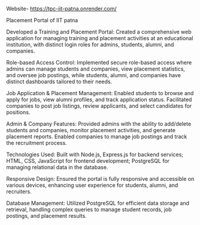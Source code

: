 
Website- https://tpc-iit-patna.onrender.com/

Placement Portal of IIT patna

Developed a Training and Placement Portal: Created a comprehensive web application for managing training and placement activities at an educational institution, with distinct login roles for admins, students, alumni, and companies.

Role-based Access Control: Implemented secure role-based access where admins can manage students and companies, view placement statistics, and oversee job postings, while students, alumni, and companies have distinct dashboards tailored to their needs.

Job Application & Placement Management: Enabled students to browse and apply for jobs, view alumni profiles, and track application status. Facilitated companies to post job listings, review applicants, and select candidates for positions.

Admin & Company Features: Provided admins with the ability to add/delete students and companies, monitor placement activities, and generate placement reports. Enabled companies to manage job postings and track the recruitment process.

Technologies Used: Built with Node.js, Express.js for backend services; HTML, CSS, JavaScript for frontend development; PostgreSQL for managing relational data in the database.

Responsive Design: Ensured the portal is fully responsive and accessible on various devices, enhancing user experience for students, alumni, and recruiters.

Database Management: Utilized PostgreSQL for efficient data storage and retrieval, handling complex queries to manage student records, job postings, and placement results.
